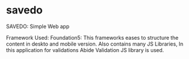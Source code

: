 savedo
======

SAVEDO: Simple Web app

Framework Used:
  Foundation5: This frameworks eases to structure the content in deskto and mobile version. Also contains many JS Libraries, In this application for validations Abide Validation JS library is used.
